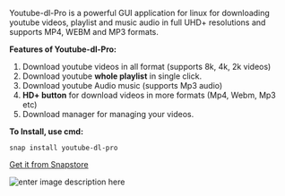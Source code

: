 Youtube-dl-Pro is a powerful GUI application for linux for downloading youtube videos, playlist and music audio in full UHD+ resolutions and supports MP4, WEBM and MP3 formats.

**Features of Youtube-dl-Pro:**

1. Download youtube videos in all format (supports 8k, 4k, 2k videos)
2. Download youtube **whole playlist** in single click.
3. Download youtube Audio music (supports Mp3 audio) ​
4. **HD+ button** for download videos in more formats  (Mp4, Webm, Mp3 etc)
5. Download manager for managing your videos.

**To Install, use cmd:**

    snap install youtube-dl-pro

[Get it from Snapstore](https://snapcraft.io/youtube-dl-pro)

![enter image description here](https://camo.githubusercontent.com/ab077b20ad9938c23fbdac223ab101df5ed27329bbadbe7f98bfd62d5808f0a7/68747470733a2f2f736e617063726166742e696f2f7374617469632f696d616765732f6261646765732f656e2f736e61702d73746f72652d626c61636b2e737667)

